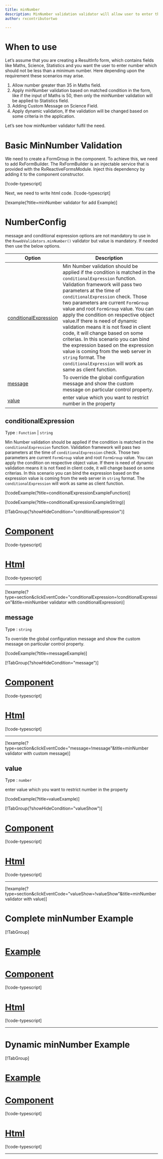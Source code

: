 ```yaml
---
title: minNumber 
description: MinNumber validation validator will allow user to enter the input greater than the minimum number value parameter.
author: rxcontributortwo

---
```

# When to use
Let’s assume that you are creating a ResultInfo form, which contains fields like Maths, Science, Statistics and you want the user to enter number which should not be less than a minimum number. Here depending upon the requirement these scenarios may arise.
1.	Allow number greater than 35 in Maths field.
2.	Apply minNumber validation based on matched condition in the form, like if the input of Maths is 50, then only the minNumber validation will be applied to Statistics field.
3.	Adding Custom Message on Science Field.
4.	Apply dynamic validation, If the validation will be changed based on some criteria in the application.

Let’s see how minNumber validator fulfil the need.

# Basic MinNumber Validation
We need to create a FormGroup in the component. To achieve this, we need to add RxFormBuilder. The RxFormBuilder is an injectable service that is provided with the RxReactiveFormsModule. Inject this dependency by adding it to the component constructor.


[!code-typescript[](\assets\examples\reactive-form-validators\validators\minNumber\add\min-number-add.component.ts?type=section)]

Next, we need to write html code.
[!code-typescript[](\assets\examples\reactive-form-validators\validators\minNumber\add\min-number-add.component.html?type=section)]

[!example(?title=minNumber validator for add Example)]
<app-minNumber-add-validator></app-minNumber-add-validator>

# NumberConfig 
message and conditional expression options are not mandatory to use in the `RxwebValidators.minNumber()` validator but value is mandatory. If needed then use the below options.

|Option | Description |
|--- | ---- |
|[conditionalExpression](#conditionalexpression) | Min Number validation should be applied if the condition is matched in the `conditionalExpression` function. Validation framework will pass two parameters at the time of `conditionalExpression` check. Those two parameters are current `FormGroup` value and root `FormGroup` value. You can apply the condition on respective object value.If there is need of dynamic validation means it is not fixed in client code, it will change based on some criterias. In this scenario you can bind the expression based on the expression value is coming from the web server in `string` format. The `conditionalExpression` will work as same as client function. |
|[message](#message) | To override the global configuration message and show the custom message on particular control property. |
|[value](#value) | enter value which you want to restrict number in the property |

## conditionalExpression 
Type :  `Function`  |  `string` 

Min Number validation should be applied if the condition is matched in the `conditionalExpression` function. Validation framework will pass two parameters at the time of `conditionalExpression` check. Those two parameters are current `FormGroup` value and root `FormGroup` value. You can apply the condition on respective object value.
If there is need of dynamic validation means it is not fixed in client code, it will change based on some criterias. In this scenario you can bind the expression based on the expression value is coming from the web server in `string` format. The `conditionalExpression` will work as same as client function.
 
 [!codeExample(?title=conditionalExpressionExampleFunction)]

[!codeExample(?title=conditionalExpressionExampleString)]

 [!TabGroup(?showHideCondition="conditionalExpression")]
# [Component](#tab\conditionalExpressionComponent)
[!code-typescript[](\assets\examples\reactive-form-validators\validators\minNumber\conditionalExpression\min-number-conditional-expressions.component.ts)]
# [Html](#tab\conditionalExpressionHtml)
[!code-typescript[](\assets\examples\reactive-form-validators\validators\minNumber\conditionalExpression\min-number-conditional-expressions.component.html)]
***

[!example(?type=section&clickEventCode="conditionalExpression=!conditionalExpression"&title=minNumber validator with conditionalExpression)]
<app-minNumber-conditionalExpression-validator></app-minNumber-conditionalExpression-validator>

## message 
Type :  `string` 

To override the global configuration message and show the custom message on particular control property.

[!codeExample(?title=messageExample)]

[!TabGroup(?showHideCondition="message")]
# [Component](#tab\messageComponent)
[!code-typescript[](\assets\examples\reactive-form-validators\validators\minNumber\message\min-number-message.component.ts)]
# [Html](#tab\messageHtml)
[!code-typescript[](\assets\examples\reactive-form-validators\validators\minNumber\message\min-number-message.component.html)]
***

[!example(?type=section&clickEventCode="message=!message"&title=minNumber validator with custom message)]
<app-minNumber-message-validator></app-minNumber-message-validator>

## value 
Type :  `number` 

enter value which you want to restrict number in the property

[!codeExample(?title=valueExample)]

[!TabGroup(?showHideCondition="valueShow")]
# [Component](#tab\messageComponent)
[!code-typescript[](\assets\examples\reactive-form-validators\validators\minNumber\value\min-number-value.component.ts)]
# [Html](#tab\messageHtml)
[!code-typescript[](\assets\examples\reactive-form-validators\validators\minNumber\value\min-number-value.component.html)]
***

[!example(?type=section&clickEventCode="valueShow=!valueShow"&title=minNumber validator with value)]
<app-minNumber-value-validator></app-minNumber-value-validator>

# Complete minNumber Example
[!TabGroup]
# [Example](#tab\completeexample)
<app-minNumber-complete-validator></app-minNumber-complete-validator>
# [Component](#tab\completecomponent)
[!code-typescript[](\assets\examples\reactive-form-validators\validators\minNumber\complete\min-number-complete.component.ts)]
# [Html](#tab\completehtml)
[!code-typescript[](\assets\examples\reactive-form-validators\validators\minNumber\complete\min-number-complete.component.html)]
***

# Dynamic minNumber Example
[!TabGroup]
# [Example](#tab\dynamicexample)
<app-minNumber-dynamic-validator></app-minNumber-dynamic-validator>
# [Component](#tab\dynamiccomponent)
[!code-typescript[](\assets\examples\reactive-form-validators\validators\minNumber\dynamic\min-number-dynamic.component.ts)]
# [Html](#tab\dynamichtml)
[!code-typescript[](\assets\examples\reactive-form-validators\validators\minNumber\dynamic\min-number-dynamic.component.html)]
***